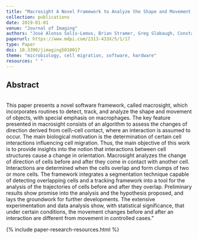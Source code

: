 ```yaml
---
title: "Macrosight A Novel Framework to Analyze the Shape and Movement of Interacting Macrophages Using Matlab®"
collection: publications
date: 2019-01-01
venue: "Journal of Imaging"
authors: "José Alonso Solís-Lemus, Brian Stramer, Greg Slabaugh, Constantino Carlos Reyes-Aldasoro"
paperurl: https://www.mdpi.com/2313-433X/5/1/17
type: Paper
doi: 10.3390/jimaging5010017
theme: "microbiology, cell migration, software, hardware"
resources: " "
---
```

<h2> Abstract </h2>  <br> This paper presents a novel software framework, called macrosight, which incorporates routines to detect, track, and analyze the shape and movement of objects, with special emphasis on macrophages. The key feature presented in macrosight consists of an algorithm to assess the changes of direction derived from cell\&ndash;cell contact, where an interaction is assumed to occur. The main biological motivation is the determination of certain cell interactions influencing cell migration. Thus, the main objective of this work is to provide insights into the notion that interactions between cell structures cause a change in orientation. Macrosight analyzes the change of direction of cells before and after they come in contact with another cell. Interactions are determined when the cells overlap and form clumps of two or more cells. The framework integrates a segmentation technique capable of detecting overlapping cells and a tracking framework into a tool for the analysis of the trajectories of cells before and after they overlap. Preliminary results show promise into the analysis and the hypothesis proposed, and lays the groundwork for further developments. The extensive experimentation and data analysis show, with statistical significance, that under certain conditions, the movement changes before and after an interaction are different from movement in controlled cases."

{% include paper-research-resources.html %}

